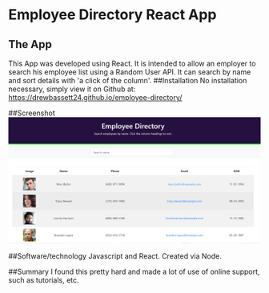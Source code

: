 # Employee Directory React App
## The App
This App  was developed using React. It is intended to allow an employer to search his employee list using a Random User API. It can search by name and sort details with 'a click of the column'.
##Installation
No installation necessary, simply view it on Github at: https://drewbassett24.github.io/employee-directory/

##Screenshot
![Screenshot of app](public/Screenshot.png "Employee Directory in action")

##Software/technology
Javascript and React. Created via Node.

##Summary
I found this pretty hard and made a lot of use of online support, such as tutorials, etc.